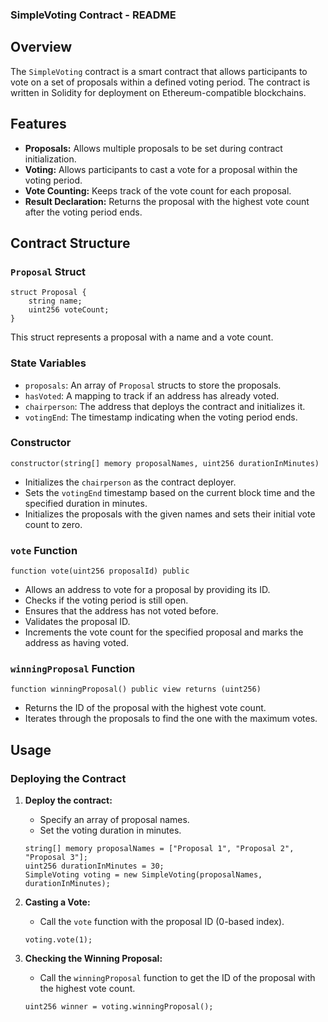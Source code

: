 ### SimpleVoting Contract - README

## Overview

The `SimpleVoting` contract is a smart contract that allows participants to vote on a set of proposals within a defined voting period. The contract is written in Solidity for deployment on Ethereum-compatible blockchains.

## Features

- **Proposals:** Allows multiple proposals to be set during contract initialization.
- **Voting:** Allows participants to cast a vote for a proposal within the voting period.
- **Vote Counting:** Keeps track of the vote count for each proposal.
- **Result Declaration:** Returns the proposal with the highest vote count after the voting period ends.

## Contract Structure

### `Proposal` Struct

```solidity
struct Proposal {
    string name;
    uint256 voteCount;
}
```

This struct represents a proposal with a name and a vote count.

### State Variables

- `proposals`: An array of `Proposal` structs to store the proposals.
- `hasVoted`: A mapping to track if an address has already voted.
- `chairperson`: The address that deploys the contract and initializes it.
- `votingEnd`: The timestamp indicating when the voting period ends.

### Constructor

```solidity
constructor(string[] memory proposalNames, uint256 durationInMinutes)
```

- Initializes the `chairperson` as the contract deployer.
- Sets the `votingEnd` timestamp based on the current block time and the specified duration in minutes.
- Initializes the proposals with the given names and sets their initial vote count to zero.

### `vote` Function

```solidity
function vote(uint256 proposalId) public
```

- Allows an address to vote for a proposal by providing its ID.
- Checks if the voting period is still open.
- Ensures that the address has not voted before.
- Validates the proposal ID.
- Increments the vote count for the specified proposal and marks the address as having voted.

### `winningProposal` Function

```solidity
function winningProposal() public view returns (uint256)
```

- Returns the ID of the proposal with the highest vote count.
- Iterates through the proposals to find the one with the maximum votes.

## Usage

### Deploying the Contract

1. **Deploy the contract:**
   - Specify an array of proposal names.
   - Set the voting duration in minutes.
   ```solidity
   string[] memory proposalNames = ["Proposal 1", "Proposal 2", "Proposal 3"];
   uint256 durationInMinutes = 30;
   SimpleVoting voting = new SimpleVoting(proposalNames, durationInMinutes);
   ```

2. **Casting a Vote:**
   - Call the `vote` function with the proposal ID (0-based index).
   ```solidity
   voting.vote(1);
   ```

3. **Checking the Winning Proposal:**
   - Call the `winningProposal` function to get the ID of the proposal with the highest vote count.
   ```solidity
   uint256 winner = voting.winningProposal();
   ```

